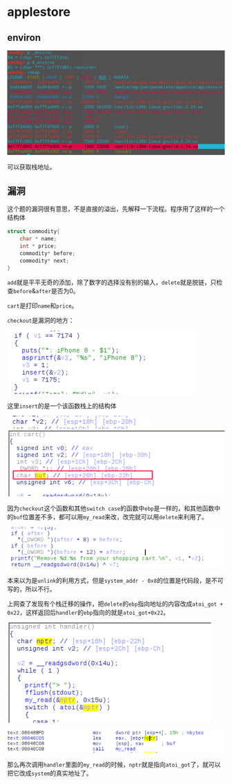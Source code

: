 # applestore

## environ

![](pic/1.png)

可以获取栈地址。



## 漏洞

这个题的漏洞很有意思，不是直接的溢出，先解释一下流程。程序用了这样的一个结构体

```c
struct commodity{
    char * name;
    int * price;
    commodity* before;
    commodity* next;
}
```

`add`就是平平无奇的添加，除了数字的选择没有别的输入，`delete`就是脱链，只检查`before`&`after`是否为0。

`cart`是打印`name`和`price`。

`checkout`是漏洞的地方：

![](pic/2.png)

这里`insert`的是一个该函数栈上的结构体

![](pic/3.png)
![](pic/4.png)

因为`checkout`这个函数和其他`switch case`的函数中`ebp`是一样的，和其他函数中的`buf`位置差不多，都可以用`my_read`来改，改完就可以用`delete`来利用了。

![](pic/5.png)

本来以为是`unlink`的利用方式，但是`system_addr - 0x8`的位置是代码段，是不可写的，所以不行。

上网查了发现有个栈迁移的操作，把`delete`的`ebp`指向地址的内容改成`atoi_got + 0x22`，这样返回后`handler`的`ebp`指向的就是`atoi_got+0x22`。

![](pic/6.png)

![](pic/7.png)

那么再次调用`handler`里面的`my_read`的时候，`nptr`就是指向`atoi_got`了，就可以把它改成`system`的真实地址了。

